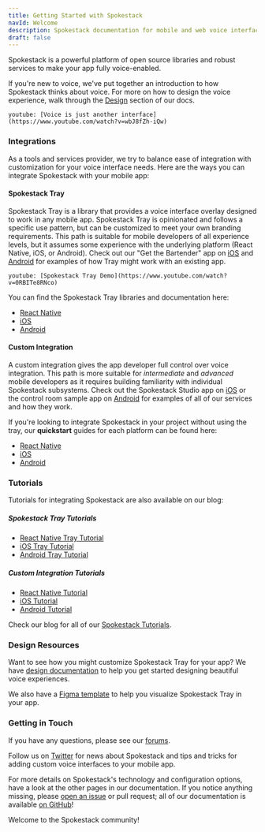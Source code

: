 ```yaml
---
title: Getting Started with Spokestack
navId: Welcome
description: Spokestack documentation for mobile and web voice interface development
draft: false
---
```


Spokestack is a powerful platform of open source libraries and robust services to make your app fully voice-enabled.

If you're new to voice, we've put together an introduction to how Spokestack thinks about voice. For more on how to design the voice experience, walk through the [Design](/docs/design/getting-started) section of our docs.

`youtube: [Voice is just another interface](https://www.youtube.com/watch?v=wbJ8fZh-iQw)`

### Integrations

As a tools and services provider, we try to balance ease of integration with customization for your voice interface needs. Here are the ways you can integrate Spokestack with your mobile app:

#### Spokestack Tray

Spokestack Tray is a library that provides a voice interface overlay designed to work in any mobile app. Spokestack Tray is opinionated and follows a specific use pattern, but can be customized to meet your own branding requirements. This path is suitable for mobile developers of all experience levels, but it assumes some experience with the underlying platform (React Native, iOS, or Android). Check out our "Get the Bartender" app on [iOS](https://apps.apple.com/us/app/get-the-bartender/id1530425843) and [Android](https://play.google.com/store/apps/details?id=com.spokestack.bartender) for examples of how Tray might work with an existing app.

`youtube: [Spokestack Tray Demo](https://www.youtube.com/watch?v=0RBITe8RNco)`

You can find the Spokestack Tray libraries and documentation here:

- [React Native](https://github.com/spokestack/react-native-spokestack-tray)
- [iOS](https://github.com/spokestack/spokestack-tray-ios)
- [Android](https://github.com/spokestack/spokestack-tray-android)

#### Custom Integration

A custom integration gives the app developer full control over voice integration. This path is more suitable for _intermediate_ and _advanced_ mobile developers as it requires building familiarity with individual Spokestack subsystems. Check out the Spokestack Studio app on [iOS](https://apps.apple.com/us/app/spokestack-studio/id1508393980) or the control room sample app on [Android](https://github.com/spokestack/android-control-room) for examples of all of our services and how they work.

If you're looking to integrate Spokestack in your project without using the tray, our **quickstart** guides for each platform can be found here:

- [React Native](/docs/react-native/getting-started)
- [iOS](/docs/ios/getting-started)
- [Android](/docs/android/getting-started)

### Tutorials

Tutorials for integrating Spokestack are also available on our blog:

##### Spokestack Tray Tutorials

- [React Native Tray Tutorial](/blog/integrating-spokestack-in-react-native)
- [iOS Tray Tutorial](/blog/integrating-spokestack-in-ios)
- [Android Tray Tutorial](/blog/integrating-spokestack-in-android)

##### Custom Integration Tutorials

- [React Native Tutorial](/blog/integrating-spokestack-in-react-native)
- [iOS Tutorial](/blog/porting-a-smart-speaker-voice-app-to-mobile-part-1)
- [Android Tutorial](/blog/porting-the-alexa-minecraft-skill-to-android-using-spokestack)

Check our blog for all of our [Spokestack Tutorials](/tutorials).

### Design Resources

Want to see how you might customize Spokestack Tray for your app? We have [design documentation](/docs/design/getting-started) to help you get started designing beautiful voice experiences.

We also have a [Figma template](https://www.figma.com/file/LvU9UXNPElCcJ3XYrFXFif/Spokestack-Tray) to help you visualize Spokestack Tray in your app.

### Getting in Touch

If you have any questions, please see our [forums](https://forum.spokestack.io/).

Follow us on [Twitter](https://twitter.com/spokestack) for news about Spokestack and tips and tricks for adding custom voice interfaces to your mobile app.

For more details on Spokestack's technology and configuration options, have a look at the other pages in our documentation. If you notice anything missing, please [open an issue](https://github.com/spokestack/spokestack.io/issues) or pull request; all of our documentation is available [on GitHub](https://github.com/spokestack/spokestack.io/tree/develop/content/docs)!

Welcome to the Spokestack community!
